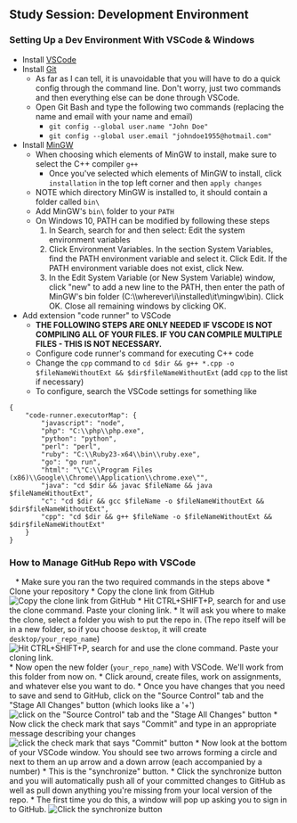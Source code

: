 ## Study Session: Development Environment

### Setting Up a Dev Environment With VSCode & Windows
* Install [VSCode](https://code.visualstudio.com/)
* Install [Git](https://git-scm.com/downloads)
    * As far as I can tell, it is unavoidable that you will have to do a quick config through the command line. Don't worry, just two commands and then everything else can be done through VSCode.
    * Open Git Bash and type the following two commands (replacing the name and email with your name and email)
        * `git config --global user.name "John Doe"`
        * `git config --global user.email "johndoe1955@hotmail.com"`
* Install [MinGW](https://osdn.net/projects/mingw/releases/)
    * When choosing which elements of MinGW to install, make sure to select the C++ compiler `g++`
        * Once you've selected which elements of MinGW to install, click `installation` in the top left corner and then `apply changes`
    * NOTE which directory MinGW is installed to, it should contain a folder called `bin\`
    * Add MinGW's `bin\` folder to your `PATH`
    * On Windows 10, PATH can be modified by following these steps
        1. In Search, search for and then select: Edit the system environment variables
        2. Click Environment Variables. In the section System Variables, find the PATH environment variable and select it. Click Edit. If the PATH environment variable does not exist, click New.
        3. In the Edit System Variable (or New System Variable) window, click "new" to add a new line to the PATH, then enter the path of MinGW's bin folder (C:\\\wherever\i\installed\it\mingw\bin\). Click OK. Close all remaining windows by clicking OK.
* Add extension "code runner" to VSCode
    * **THE FOLLOWING STEPS ARE ONLY NEEDED IF VSCODE IS NOT COMPILING ALL OF YOUR FILES. IF YOU CAN COMPILE MULTIPLE FILES - THIS IS NOT NECESSARY.**
    * Configure code runner's command for executing C++ code
    * Change the `cpp` command to `cd $dir && g++ *.cpp -o $fileNameWithoutExt && $dir$fileNameWithoutExt` (add `cpp` to the list if necessary)
    * To configure, search the VSCode settings for something like
```
{
    "code-runner.executorMap": {
        "javascript": "node",  
        "php": "C:\\php\\php.exe",
        "python": "python",
        "perl": "perl",
        "ruby": "C:\\Ruby23-x64\\bin\\ruby.exe",
        "go": "go run",
        "html": "\"C:\\Program Files (x86)\\Google\\Chrome\\Application\\chrome.exe\"",
        "java": "cd $dir && javac $fileName && java $fileNameWithoutExt",
        "c": "cd $dir && gcc $fileName -o $fileNameWithoutExt && $dir$fileNameWithoutExt",
        "cpp": "cd $dir && g++ $fileName -o $fileNameWithoutExt && $dir$fileNameWithoutExt"
    }
}
```

### How to Manage GitHub Repo with VSCode
``` ```
    * Make sure you ran the two required commands in the steps above
    * Clone your repository
        * Copy the clone link from GitHub
        ![Copy the clone link from GitHub](./vsc_git_media/git_clone_link.gif)
        * Hit CTRL+SHIFT+P, search for and use the clone command. Paste your cloning link.
        * It will ask you where to make the clone, select a folder you wish to put the repo in. (The repo itself will be in a new folder, so if you choose `desktop`, it will create `desktop/your_repo_name`)
        ![Hit CTRL+SHIFT+P, search for and use the clone command. Paste your cloning link.](./vsc_git_media/git_clone.gif)
    * Now open the new folder (`your_repo_name`) with VSCode. We'll work from this folder from now on.
    * Click around, create files, work on assignments, and whatever else you want to do.
    * Once you have changes that you need to save and send to GitHub, click on the "Source Control" tab and the "Stage All Changes" button (which looks like a '+')
    ![click on the "Source Control" tab and the "Stage All Changes" button](./vsc_git_media/stage_changes.gif)
    * Now click the check mark that says "Commit" and type in an appropriate message describing your changes
    ![click the check mark that says "Commit" button](./vsc_git_media/commit.gif)
    * Now look at the bottom of your VSCode window. You should see two arrows forming a circle and next to them an up arrow and a down arrow (each accompanied by a number)
        * This is the "synchronize" button.
    * Click the synchronize button and you will automatically push all of your committed changes to GitHub as well as pull down anything you're missing from your local version of the repo.
        * The first time you do this, a window will pop up asking you to sign in to GitHub.
    ![Click the synchronize button](./vsc_git_media/sync.gif)
